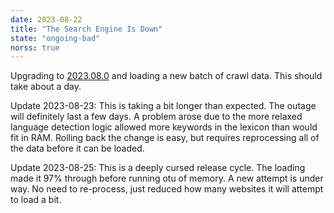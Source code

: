 ```yaml
---
date: 2023-08-22
title: "The Search Engine Is Down"
state: "ongoing-bad"
norss: true
---
```

Upgrading to <a href="/release-notes/v2023-08-0" rel="nofollow">2023.08.0</a> and loading a
new batch of crawl data. This should take about a day.

Update 2023-08-23: This is taking a bit longer than expected. The outage will definitely last
a few days.  A problem arose due to the more relaxed language detection logic allowed more keywords
in the lexicon than would fit in RAM.  Rolling back the change is easy, but requires reprocessing
all of the data before it can be loaded.

Update 2023-08-25: This is a deeply cursed release cycle.  The loading made it 97% through before
running otu of memory.  A new attempt is under way.  No need to re-process, just reduced how many
websites it will attempt to load a bit.
